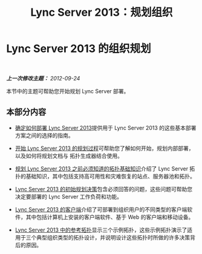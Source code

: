 ﻿---
title: Lync Server 2013：规划组织
TOCTitle: 规划入门：规划组织
ms:assetid: fbbfcc5b-eece-48de-800f-2c28954eca33
ms:mtpsurl: https://technet.microsoft.com/zh-cn/library/Gg413071(v=OCS.15)
ms:contentKeyID: 49314829
ms.date: 05/19/2016
mtps_version: v=OCS.15
ms.translationtype: HT
---

# Lync Server 2013 的组织规划

 

_**上一次修改主题：** 2012-09-24_

本节中的主题可帮助您开始规划 Lync Server 部署。

## 本部分内容

  - [确定如何部署 Lync Server 2013](lync-server-2013-deciding-how-to-deploy-microsoft-lync.md)提供用于 Lync Server 2013 的这些基本部署方案之间的选择的指南。

  - [开始 Lync Server 2013 的规划过程](lync-server-2013-beginning-the-planning-process.md)可帮助您了解如何开始，规划内部部署，以及如何将规划文档与 拓扑生成器结合使用。

  - [规划 Lync Server 2013 之前必须知道的拓扑基础知识](lync-server-2013-topology-basics-you-must-know-before-planning.md)介绍了 Lync Server 拓扑的基础知识，其中包括支持高可用性和灾难恢复的站点、服务器池和拓扑。

  - [Lync Server 2013 的初始规划决策](lync-server-2013-initial-planning-decisions.md)包含必须回答的问题，这些问题可帮助您决定要部署的 Lync Server 工作负荷和功能。

  - [Lync Server 2013 的客户端](lync-server-2013-clients.md)介绍了可部署到组织用户的不同类型的客户端软件，其中包括计算机上安装的客户端软件、基于 Web 的客户端和移动设备。

  - [Lync Server 2013 中的参考拓扑](lync-server-2013-reference-topologies.md)显示三个示例拓扑，这些示例拓扑演示了适用于三个典型组织类型的拓扑设计，并说明设计这些拓扑时所做的许多决策背后的原因。

